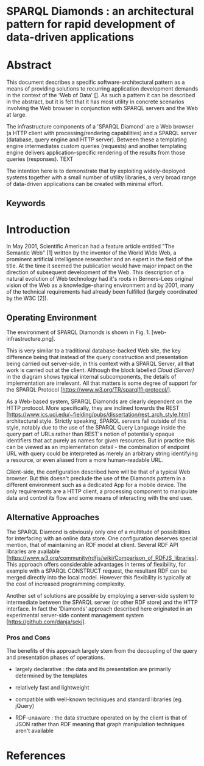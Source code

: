 # SPARQL Diamonds : an architectural pattern for rapid development of data-driven applications

# Abstract

This document describes a specific software-architectural pattern as a means of providing solutions to recurring application development demands in the context of the 'Web of Data' []. As such a pattern it can be described in the abstract, but it is felt that it has most utility in concrete scenarios involving the Web browser in conjunction with SPARQL servers and the Web at large. 

The infrastructure components of a 'SPARQL Diamond' are a Web browser (a HTTP client with processing/rendering capabilities) and a SPARQL server (database, query engine and HTTP server). Between these a templating engine intermediates custom queries (requests) and another templating engine delivers application-specific rendering of the results from those queries (responses). TEXT

The intention here is to demonstrate that by exploiting widely-deployed systems together with a small number of utility libraries, a very broad range of data-driven applications can be created with minimal effort.  

## Keywords

# Introduction

In May 2001, Scientific American had a feature article entitled "The Semantic Web" [1] written by the inventor of the World Wide Web, a prominent artificial intelligence researcher and an expert in the field of the title. At the time it seemed the publication would have major impact on the direction of subsequent development of the Web. This description of a natural evolution of Web technology had it's roots in Berners-Lees original vision of the Web as a knowledge-sharing environment and by 2001, many of the technical requirements had already been fulfilled (largely coordinated by the W3C [2]). 


## Operating Environment

The environment of SPARQL Diamonds is shown in Fig. 1. [web-infrastructure.png]. 

This is very similar to a traditional database-backed Web site, the key difference being that instead of the query construction and presentation being carried out server-side, in this context with a SPARQL Server, all that work is carried out at the client. Although the block labelled *Cloud (Server)* in the diagram shows typical internal subcomponents, the details of implementation are irrelevant. All that matters is some degree of support for the SPARQL Protocol [https://www.w3.org/TR/sparql11-protocol/].  

As a Web-based system, SPARQL Diamonds are clearly dependent on the HTTP protocol. More specifically, they are inclined towards the REST [https://www.ics.uci.edu/~fielding/pubs/dissertation/rest_arch_style.htm] architectural style. Strictly speaking, SPARQL servers fall outside of this style, notably due to the use of the SPARQL Query Language inside the query part of URLs rather than REST's notion of potentially opaque identifiers that act purely as names for given resources. But in practice this can be viewed as an implementation detail - the combination of endpoint URL with query could be interpreted as merely an arbitrary string identifying a resource, or even aliased from a more human-readable URL.

Client-side, the configuration described here will be that of a typical Web browser. But this doesn't preclude the use of the Diamonds pattern in a different environment such as a dedicated App for a mobile device. The only requirements are a HTTP client, a processing component to manipulate data and control its flow and some means of interacting with the end user.  



## Alternative Approaches

The SPARQL Diamond is obviously only one of a multitude of possibilities for interfacing with an online data store. One configuration deserves special mention, that of maintaining an RDF model at client. Several RDF API libraries are available [https://www.w3.org/community/rdfjs/wiki/Comparison_of_RDFJS_libraries]. This approach offers considerable advantages in terms of flexibility, for example with a SPARQL CONSTRUCT request, the resultant RDF can be merged directly into the local model. However this flexibility is typically at the cost of increased programming complexity.  

Another set of solutions are possible by employing a server-side system to intermediate between the SPARQL server (or other RDF store) and the HTTP interface. In fact the 'Diamonds' approach described here originated in an experimental server-side content management system [https://github.com/danja/seki].  

### Pros and Cons

The benefits of this approach largely stem from the decoupling of the query and presentation phases of operations. 

* largely declarative : the data and its presentation are primarily determined by the templates
* relatively fast and lightweight 
* compatible with well-known techniques and standard libraries (eg. jQuery)



* RDF-unaware : the data structure operated on by the client is that of JSON rather than RDF meaning that graph manipulation techniques aren't available 

# References




